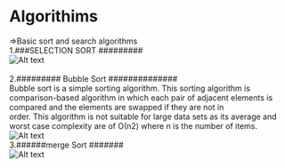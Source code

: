 # Algorithims
=>Basic sort and search algorithms</br>
1.###SELECTION SORT #########</br>
![Alt text](https://www.tutorialspoint.com/data_structures_algorithms/images/selection_sort.jpg)</br>
</br>
2.######### Bubble Sort ##############</br>
Bubble sort is a simple sorting algorithm. This sorting algorithm is comparison-based algorithm in which each pair of adjacent elements is compared and the elements are swapped if they are not in</br> order. This algorithm is not suitable for large data sets as its average and worst case complexity are of Ο(n2) where n is the number of items.</br>
![Alt text](http://www.geeksforgeeks.org/wp-content/uploads/gq/2014/02/bubble-sort1.png)</br>
3.######merge Sort #######</br>
![Alt text](https://he-s3.s3.amazonaws.com/media/uploads/37deb43.jpg)</br>


